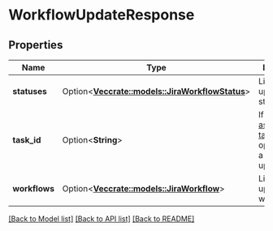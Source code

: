 # WorkflowUpdateResponse

## Properties

Name | Type | Description | Notes
------------ | ------------- | ------------- | -------------
**statuses** | Option<[**Vec<crate::models::JiraWorkflowStatus>**](JiraWorkflowStatus.md)> | List of updated statuses. | [optional]
**task_id** | Option<**String**> | If there is a [asynchronous task](#async-operations) operation, as a result of this update. | [optional]
**workflows** | Option<[**Vec<crate::models::JiraWorkflow>**](JiraWorkflow.md)> | List of updated workflows. | [optional]

[[Back to Model list]](../README.md#documentation-for-models) [[Back to API list]](../README.md#documentation-for-api-endpoints) [[Back to README]](../README.md)


